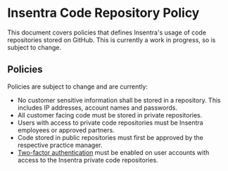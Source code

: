 # Insentra Code Repository Policy
This document covers policies that defines Insentra's usage of code repositories stored on GitHub. This is currently a work in progress, so is subject to change.

## Policies
Policies are subject to change and are currently:
* No customer sensitive information shall be stored in a repository. This includes IP addresses, account names and passwords.
* All customer facing code must be stored in private repositories.
* Users with access to private code repositories must be Insentra employees or approved partners.
* Code stored in public repositories must first be approved by the respective practice manager.
* [Two-factor authentication](https://github.com/settings/two_factor_authentication/configure) must be enabled on user accounts with access to the Insentra private code repositories.

